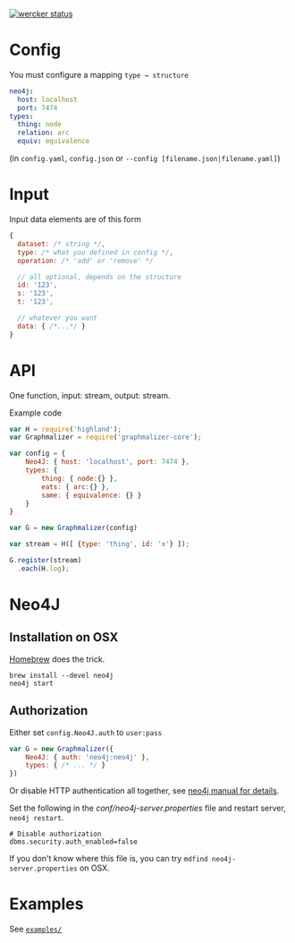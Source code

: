 [![wercker status](https://app.wercker.com/status/7c2c4cd1b96c26872d7f98c3816c8f76/s/master "wercker status")](https://app.wercker.com/project/bykey/7c2c4cd1b96c26872d7f98c3816c8f76)

# Config

You must configure a mapping `type → structure`

```yaml
neo4j:
  host: localhost
  port: 7474
types:
  thing: node
  relation: arc
  equiv: equivalence
```
(in `config.yaml`, `config.json` or `--config [filename.json|filename.yaml]`)

# Input

Input data elements are of this form

```js
{
  dataset: /* string */,
  type: /* what you defined in config */,
  operation: /* 'add' or 'remove' */

  // all optional, depends on the structure
  id: '123',
  s: '123',
  t: '123',

  // whatever you want
  data: { /*...*/ }
}
```

# API

One function, input: stream, output: stream.

Example code

```js
var H = require('highland');
var Graphmalizer = require('graphmalizer-core');

var config = {
	Neo4J: { host: 'localhost', port: 7474 },
	types: {
		thing: { node:{} },
		eats: { arc:{} },
		same: { equivalence: {} }
	}
}

var G = new Graphmalizer(config)

var stream = H([ {type: 'thing', id: 'x'} ]);

G.register(stream)
  .each(H.log);
```

# Neo4J

## Installation on OSX

[Homebrew](http://brew.sh/) does the trick.

	brew install --devel neo4j
	neo4j start

## Authorization

Either set `config.Neo4J.auth` to `user:pass`

```js
var G = new Graphmalizer({
	Neo4J: { auth: 'neo4j:neo4j' },
	types: { /* ... */ }
})
```

Or disable HTTP authentication all together, see
[neo4j manual for details](http://neo4j.com/docs/stable/security-server.html#security-server-auth).

Set the following in the *conf/neo4j-server.properties* file and restart server, `neo4j restart`.

```properties
# Disable authorization
dbms.security.auth_enabled=false
```

If you don't know where this file is, you can try `mdfind neo4j-server.properties` on OSX.


# Examples

See [`examples/`](examples/)

